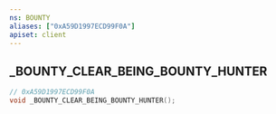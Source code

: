 ```yaml
---
ns: BOUNTY
aliases: ["0xA59D1997ECD99F0A"]
apiset: client
---
```

## _BOUNTY_CLEAR_BEING_BOUNTY_HUNTER

```c
// 0xA59D1997ECD99F0A
void _BOUNTY_CLEAR_BEING_BOUNTY_HUNTER();
```